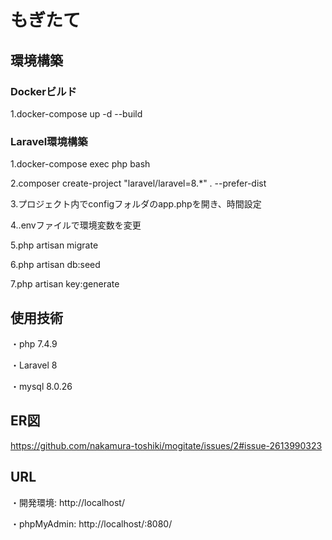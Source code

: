 # もぎたて
## 環境構築
### Dockerビルド
 1.docker-compose up -d --build
### Laravel環境構築
 1.docker-compose exec php bash
 
 2.composer create-project "laravel/laravel=8.*" . --prefer-dist
 
 3.プロジェクト内でconfigフォルダのapp.phpを開き、時間設定
 
 4..envファイルで環境変数を変更
 
 5.php artisan migrate
 
 6.php artisan db:seed
 
 7.php artisan key:generate
## 使用技術
 ・php 7.4.9
 
 ・Laravel 8
 
 ・mysql 8.0.26
## ER図
 https://github.com/nakamura-toshiki/mogitate/issues/2#issue-2613990323
## URL
 ・開発環境: http://localhost/
 
 ・phpMyAdmin: http://localhost/:8080/
